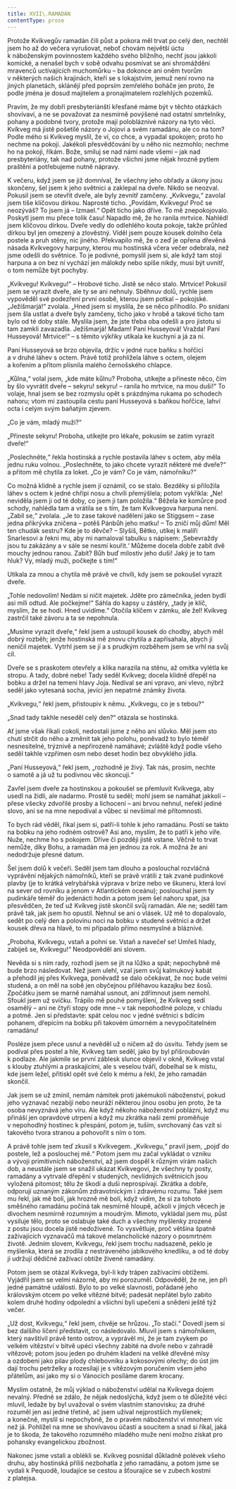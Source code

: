 ```yaml
---
title: XVII\.RAMADÁN
contentType: prose
---
```


  

Protože Kvíkvegův ramadán čili půst a pokora měl trvat po celý den, nechtěl jsem ho až do večera vyrušovat, neboť chovám největší úctu k náboženským povinnostem každého svého bližního, nechť jsou jakkoli komické, a nenašel bych v sobě odvahu posmívat se ani shromáždění mravenců uctívajících muchomůrku – ba dokonce ani oněm tvorům v některých našich krajinách, kteří se s lokajstvím, jemuž není rovno na jiných planetách, sklánějí před poprsím zemřelého boháče jen proto, že podle jména je dosud majitelem a pronajímatelem rozlehlých pozemků.

Pravím, že my dobří presbyteriánští křesťané máme být v těchto otázkách shovívaví, a ne se považovat za nesmírně povýšené nad ostatní smrtelníky, pohany a podobné tvory, protože mají polobláznivé názory na tyto věci. Kvíkveg má jistě pošetilé názory o Jojovi a svém ramadánu, ale co na tom? Podle mého si Kvíkveg myslil, že ví, co chce, a vypadal spokojen; proto ho nechme na pokoji. Jakékoli přesvědčování by u něho nic nezmohlo; nechme ho na pokoji, říkám. Bože, smiluj se nad námi nade všemi – jak nad presbyteriány, tak nad pohany, protože všichni jsme nějak hrozně pytlem praštění a potřebujeme nutně nápravy.

K večeru, když jsem se již domníval, že všechny jeho obřady a úkony jsou skončeny, šel jsem k jeho světnici a zaklepal na dveře. Nikdo se neozval. Pokusil jsem se otevřít dveře, ale byly zevnitř zamčeny. „Kvíkvegu,“ zavolal jsem tiše klíčovou dírkou. Naprosté ticho. „Povídám, Kvíkvegu! Proč se neozýváš? To jsem já – Izmael.“ Opět ticho jako dříve. To mě znepokojovalo. Poskytl jsem mu přece tolik času! Napadlo mě, že ho ranila mrtvice. Nahlédl jsem klíčovou dírkou. Dveře vedly do odlehlého kouta pokoje, takže průhled dírkou byl jen omezený a zlověstný. Viděl jsem pouze kousek dolního čela postele a pruh stěny, nic jiného. Překvapilo mě, že o zeď je opřena dřevěná násada Kvíkvegovy harpuny, kterou mu hostinská včera večer odebrala, než jsme odešli do světnice. To je podivné, pomyslil jsem si, ale když tam stojí harpuna a on bez ní vychází jen málokdy nebo spíše nikdy, musí být uvnitř, o tom nemůže být pochyby.

„Kvíkvegu! Kvíkvegu!“ – Hrobové ticho. Jistě se něco stalo. Mrtvice! Pokusil jsem se vyrazit dveře, ale ty se ani nehnuly. Sběhnuv dolů, rychle jsem vypověděl své podezření první osobě, kterou jsem potkal – pokojské. „Ježíšmarjá!“ zvolala. „Hned jsem si myslila, že se něco přihodilo. Po snídani jsem šla ustlat a dveře byly zamčeny, ticho jako v hrobě a takové ticho tam bylo od té doby stále. Myslila jsem, že jste třeba oba odešli a pro jistotu si tam zamkli zavazadla. Ježíšmarjá! Madam! Paní Husseyová! Vražda! Paní Husseyová! Mrtvice!“ – s těmito výkřiky utíkala ke kuchyni a já za ní.

Paní Husseyová se brzo objevila, držíc v jedné ruce baňku s hořčicí a v druhé láhev s octem. Právě totiž prohlížela láhve s octem, olejem a kořením a přitom plísnila malého černošského chlapce.

„Kůlna,“ volal jsem, „kde máte kůlnu? Proboha, utíkejte a přineste něco, čím by šlo vyvrátit dveře – sekyru! sekyru! – ranila ho mrtvice, na mou duši!“ To volaje, hnal jsem se bez rozmyslu opět s prázdnýma rukama po schodech nahoru; vtom mi zastoupila cestu paní Husseyová s baňkou hořčice, lahví octa i celým svým baňatým zjevem.

„Co je vám, mladý muži?“

„Přineste sekyru! Proboha, utíkejte pro lékaře, pokusím se zatím vyrazit dveře!“

„Poslechněte,“ řekla hostinská a rychle postavila láhev s octem, aby měla jednu ruku volnou. „Poslechněte, to jako chcete vyrazit některé mé dveře?“ a přitom mě chytila za loket. „Co je vám? Co je vám, námořníku?“

Co možná klidně a rychle jsem jí oznámil, co se stalo. Bezděky si přiložila láhev s octem k jedné chřípi nosu a chvíli přemýšlela; potom vykřikla: „Ne! neviděla jsem ji od té doby, co jsem ji tam položila.“ Běžela ke komůrce pod schody, nahlédla tam a vrátila se s tím, že tam Kvíkvegova harpuna není. „Zabil se,“ zvolala. „Je to zase takové nadělení jako se Stiggsem – zase jedna přikrývka zničena – potěš Pánbůh jeho matku! – To zničí můj dům! Měl ten chudák sestru? Kde je to děvče? – Slyšíš, Bětko, utíkej k malíři Snarlesovi a řekni mu, aby mi namaloval tabulku s nápisem: ‚Sebevraždy jsou tu zakázány a v sále se nesmí kouřit.‘ Můžeme docela dobře zabít dvě mouchy jednou ranou. Zabít? Bůh buď milostiv jeho duši! Jaký je to tam hluk? Vy, mladý muži, počkejte s tím!“

Utíkala za mnou a chytila mě právě ve chvíli, kdy jsem se pokoušel vyrazit dveře.

„Tohle nedovolím! Nedám si ničit majetek. Jděte pro zámečníka, jeden bydlí asi míli odtud. Ale počkejme!“ Sáhla do kapsy u zástěry, „tady je klíč, myslím, že se hodí. Hned uvidíme.“ Otočila klíčem v zámku, ale žel! Kvíkveg zastrčil také závoru a ta se nepohnula.

„Musíme vyrazit dveře,“ řekl jsem a ustoupil kousek do chodby, abych měl dobrý rozběh; jenže hostinská mě znovu chytila a zapřísahala, abych jí neničil majetek. Vytrhl jsem se jí a s prudkým rozběhem jsem se vrhl na svůj cíl.

Dveře se s praskotem otevřely a klika narazila na stěnu, až omítka vylétla ke stropu. A tady, dobré nebe! Tady seděl Kvíkveg; docela klidně dřepěl na bobku a držel na temeni hlavy Joja. Nedíval se ani vpravo, ani vlevo, nýbrž seděl jako vytesaná socha, jevící jen nepatrné známky života.

„Kvíkvegu,“ řekl jsem, přistoupiv k němu. „Kvíkvegu, co je s tebou?“

„Snad tady takhle neseděl celý den?“ otázala se hostinská.

Ať jsme však říkali cokoli, nedostali jsme z něho ani slůvko. Měl jsem sto chutí strčit do něho a změnit tak jeho polohu, poněvadž to bylo téměř nesnesitelné, trýznivě a nepřirozeně namáhavé; zvláště když podle všeho seděl takhle vzpřímen osm nebo deset hodin bez obvyklého jídla.

„Paní Husseyová,“ řekl jsem, „rozhodně je živý. Tak nás, prosím, nechte o samotě a já už tu podivnou věc skoncuji.“

Zavřel jsem dveře za hostinskou a pokoušel se přemluvit Kvíkvega, aby usedl na židli, ale nadarmo. Prostě tu seděl; mohl jsem se namáhat jakkoli – přese všecky zdvořilé prosby a lichocení – ani brvou nehnul, neřekl jediné slovo, ani se na mne nepodíval a vůbec si nevšímal mé přítomnosti.

To bych rád věděl, říkal jsem si, patří-li tohle k jeho ramadánu. Postí se takto na bobku na jeho rodném ostrově? Asi ano, myslím, že to patří k jeho víře. Nuže, nechme ho s pokojem. Dříve či později jistě vstane. Věčně to trvat nemůže, díky Bohu, a ramadán má jen jednou za rok. A možná že ani nedodržuje přesné datum.

Šel jsem dolů k večeři. Seděl jsem tam dlouho a poslouchal rozvláčná vyprávění nějakých námořníků, kteří se právě vrátili z tak zvané pudinkové plavby (je to krátká velrybářská výprava v brize nebo ve škuneru, která loví na sever od rovníku a jenom v Atlantickém oceánu); poslouchal jsem ty pudinkáře téměř do jedenácti hodin a potom jsem šel nahoru spat, jsa přesvědčen, že teď už Kvíkveg jistě skončil svůj ramadán. Ale ne; seděl tam právě tak, jak jsem ho opustil. Nehnul se ani o vlásek. Už mě to dopalovalo, sedět po celý den a polovinu noci na bobku v studené světnici a držet kousek dřeva na hlavě, to mi připadalo přímo nesmyslné a bláznivé.

„Proboha, Kvíkvegu, vstaň a pohni se. Vstaň a navečeř se! Umřeš hlady, zabiješ se, Kvíkvegu!“ Neodpověděl ani slovem.

Nevěda si s ním rady, rozhodl jsem se jít na lůžko a spát; nepochybně mě bude brzo následovat. Než jsem ulehl, vzal jsem svůj kalmukový kabát a přehodil jej přes Kvíkvega, poněvadž se dalo očekávat, že noc bude velmi studená, a on měl na sobě jen obyčejnou přiléhavou kazajku bez šosů. Zpočátku jsem se marně namáhal usnout, ani zdřímnout jsem nemohl. Sfoukl jsem už svíčku. Trápilo mě pouhé pomyšlení, že Kvíkveg sedí osamělý – ani ne čtyři stopy ode mne – v tak nepohodlné poloze, v chladu a potmě. Jen si představte: spát celou noc v jedné světnici s bdícím pohanem, dřepícím na bobku při takovém úmorném a nevypočitatelném ramadánu!

Posléze jsem přece usnul a nevěděl už o ničem až do úsvitu. Tehdy jsem se podíval přes postel a hle, Kvíkveg tam seděl, jako by byl přišroubován k podlaze. Ale jakmile se první záblesk slunce objevil v okně, Kvíkveg vstal s klouby ztuhlými a praskajícími, ale s veselou tváří, dobelhal se k místu, kde jsem ležel, přitiskl opět své čelo k mému a řekl, že jeho ramadán skončil.

Jak jsem se už zmínil, nemám námitek proti jakémukoli náboženství, pokud jeho vyznavač nezabíjí nebo neuráží některou jinou osobu jen proto, že ta osoba nevyznává jeho víru. Ale když někoho náboženství poblázní, když mu přináší jen opravdové utrpení a když mu zkrátka naši zemi proměňuje v nepohodlný hostinec k přespání, potom je, tuším, svrchovaný čas vzít si takového tvora stranou a pohovořit s ním o tom.

A právě tohle jsem teď zkusil s Kvíkvegem. „Kvíkvegu,“ pravil jsem, „pojď do postele, lež a poslouchej mě.“ Potom jsem mu začal vykládat o vzniku a vývoji primitivních náboženství, až jsem dospěl k různým vírám našich dob, a neustále jsem se snažil ukázat Kvíkvegovi, že všechny ty posty, ramadány a vytrvalé dřepění v studených, nevlídných světnicích jsou vyložená pitomost; tělu že škodí a duši neprospívají. Zkrátka a dobře, odporují uznaným zákonům zdravotnickým i zdravému rozumu. Také jsem mu řekl, jak mě bolí, jak hrozně mě bolí, když vidím, že si za tohoto směšného ramadánu počíná tak nesmírně hloupě, ačkoli v jiných věcech je divochem nesmírně rozumným a moudrým. Mimoto, vykládal jsem mu, půst vysiluje tělo, proto se oslabuje také duch a všechny myšlenky zrozené z postu jsou docela jistě nedoživené. To vysvětluje, proč většina špatně zažívajících vyznavačů má takové melancholické názory o posmrtném životě. Jedním slovem, Kvíkvegu, řekl jsem trochu nadsazeně, peklo je myšlenka, která se zrodila z nestráveného jablkového knedlíku, a od té doby ji udržují dědičné zažívací obtíže živené ramadány.

Potom jsem se otázal Kvíkvega, byl-li kdy trápen zažívacími obtížemi. Vyjádřil jsem se velmi názorně, aby mi porozuměl. Odpověděl, že ne, jen při jedné památné události. Bylo to po velké slavnosti, pořádané jeho královským otcem po velké vítězné bitvě; padesát nepřátel bylo zabito kolem druhé hodiny odpolední a všichni byli upečeni a snědeni ještě týž večer.

„Už dost, Kvíkvegu,“ řekl jsem, chvěje se hrůzou. „To stačí.“ Dovedl jsem si bez dalšího líčení představit, co následovalo. Mluvil jsem s námořníkem, který navštívil právě tento ostrov, a vyprávěl mi, že je tam zvykem po velkém vítězství v bitvě upéci všechny zabité na dvoře nebo v zahradě vítězově; potom jsou jeden po druhém kladeni na veliké dřevěné mísy a ozdobeni jako pilav plody chlebovníku a kokosovými ořechy; do úst jim dají trochu petrželky a rozesílají je s vítězovým poručením všem jeho přátelům, asi jako my si o Vánocích posíláme darem krocany.

Myslím ostatně, že můj výklad o náboženství udělal na Kvíkvega dojem nevalný. Předně se zdálo, že nějak nedoslýchá, když jsem o té důležité věci mluvil, ledaže by byl uvažoval o svém vlastním stanovisku; za druhé rozuměl jen asi jedné třetině, ač jsem užíval nejprostších myšlenek; a konečně, myslil si nepochybně, že o pravém náboženství ví mnohem víc než já. Pohlížel na mne se shovívavou účastí a soucitem a snad si říkal, jaká je to škoda, že takového rozumného mladého muže není možno získat pro pohansky evangelickou zbožnost.

Nakonec jsme vstali a oblékli se. Kvíkveg posnídal důkladně polévek všeho druhu, aby hostinská příliš nezbohatla z jeho ramadánu, a potom jsme se vydali k Pequodě, loudajíce se cestou a šťourajíce se v zubech kostmi z platejsa.
